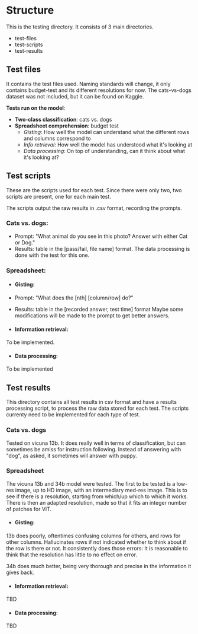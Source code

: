 # Structure
This is the testing directory. It consists of 3 main directories.
- test-files
- test-scripts
- test-results

## Test files
It contains the test files used. Naming standards will change, it only contains budget-test and its different resolutions for now. The cats-vs-dogs dataset was not included, but it can be found on Kaggle.

**Tests run on the model**:
- **Two-class classification**: cats vs. dogs
- **Spreadsheet comprehension**: budget test
  - _Gisting_: How well the model can understand what the different rows and columns correspond to
  - _Info retrieval_: How well the model has understood what it's looking at
  - _Data processing_: On top of understanding, can it think about what it's looking at?

## Test scripts
These are the scripts used for each test. Since there were only two, two scripts are present, one for each main test.

The scripts output the raw results in .csv format, recording the prompts.

### Cats vs. dogs:
- Prompt: "What animal do you see in this photo? Answer with either Cat or Dog."
- Results: table in the [pass/fail, file name] format.
The data processing is done with the test for this one.

### Spreadsheet:

- #### Gisting:
- Prompt: "What does the [nth] [column/row] do?"
- Results: table in the [recorded answer, test time] format
Maybe some modifications will be made to the prompt to get better answers.

- #### Information retrieval:

To be implemented.

- #### Data processing:

To be implemented

## Test results
This directory contains all test results in csv format and have a results processing script, to process the raw data stored for each test. The scripts currenty need to be implemented for each type of test.

### Cats vs. dogs
Tested on vicuna 13b. It does really well in terms of classification, but can sometimes be amiss for instruction following. Instead of answering with "dog", as asked, it sometimes will answer with puppy.

### Spreadsheet
The vicuna 13b and 34b model were tested. The first to be tested is a low-res image, up to HD image, with an intermediary med-res image. This is to see if there is a resolution, starting from which/up which to which it works. There is then an adapted resolution, made so that it fits an integer number of patches for ViT.

- #### Gisting:
13b does poorly, oftentimes confusing columns for others, and rows for other columns. Hallucinates rows if not indicated whether to think about if the row is there or not. It consistently does those errors: It is reasonable to think that the resolution has little to no effect on error.

34b does much better, being very thorough and precise in the information it gives back.

- #### Information retrieval:
TBD

- #### Data processing:
TBD
